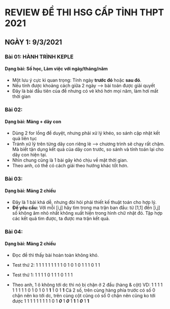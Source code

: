 # REVIEW ĐỀ THI HSG CẤP TỈNH THPT 2021
## NGÀY 1: 9/3/2021

### Bài 01: HÀNH TRÌNH KEPLE
#### Dạng bài: Số học, Làm việc với ngày/tháng/năm
- Một lưu ý cực kì quan trọng: Tính ngày **trước đó** hoặc **sau đó**. 
- Nếu tính được khoảng cách giữa 2 ngày --> bài toán được giải quyết
- Đây là bài đầu tiên của đề nhưng có vẻ khó hơn mọi năm, làm hơi mất thời gian
### Bài 02:
#### Dạng bài: Mảng + dãy con
- Dùng 2 for lồng để duyệt, nhưng phải xử lý khéo, so sánh cập nhật kết quả liên tục
- Tránh xử lý trên từng dãy con riêng lẻ --> chương trình sẽ chạy rất chậm. Mà biết tận dụng kết quả của dãy con trước, so sánh và tính toán lại cho dãy con hiện tại.
- Nhìn chung cũng là 1 bài gây khó chịu về mặt thời gian.
- Theo anh, có thể có cách giải theo hướng khác tốt hơn.

### Bài 03:
#### Dạng bài: Mảng 2 chiều
- Đây là 1 bài khá dễ, nhưng đòi hỏi phải thiết kế thuật toán cho hợp lý.
- **Đề yêu cầu:** Với mỗi [i,j] hãy tìm trong ma trận ban đầu: từ [1,1] đến [i,j] số không âm nhỏ nhất không xuất hiện trong hình chữ nhật đó. Tập hợp các kết quả tìm được, ta được ma trận kết quả.

### Bài 04:
#### Dạng bài: Mảng 2 chiều
- Đọc đề thì thấy bài hoàn toàn không khó.
- Test thứ 2:
1 1 1 1
1 1 1 1
1 0 1 0
1 0 1 1
1 0 1 1

- Test thứ 1:
1 1 1
1 0 1
1 1 0
1 1 1

- Theo anh, 1 ô không tới dc thì nó bị chặn ở 2 đầu (hàng & cột)
VD: 
1 1 1 1
1 1 1 1
1 0 1 0
1 0 1 **1**
1 0 1 **1**
Cả 2 số, trên cùng hàng phía trước có số 0 chặn nên ko tới dc, trên cùng cột cũng có số 0 chặn nên cũng ko tới được
1 1 1 1
1 1 1 1
1 0 1 ***0***
1 ***0*** 1 **1**
1 ***0*** 1 **1**
